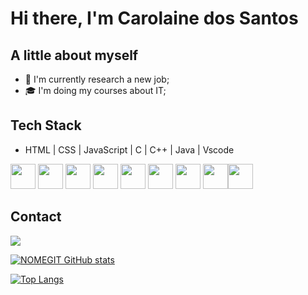 # Hi there, I'm Carolaine dos Santos 

## A little about myself

- 💼 I'm currently research a new job;
- 🎓 I'm doing my courses about IT;

##  Tech Stack 
 
- HTML | CSS | JavaScript | C | C++ | Java | Vscode 

<img src="https://cdn.jsdelivr.net/gh/devicons/devicon/icons/cplusplus/cplusplus-line.svg" width="40" height="40"/> <img 
src="https://cdn.jsdelivr.net/gh/devicons/devicon/icons/c/c-original.svg" width="40" height="40"/>
<img src="https://cdn.jsdelivr.net/gh/devicons/devicon/icons/java/java-original.svg" width="40" height="40" />
<img src="https://cdn.jsdelivr.net/gh/devicons/devicon/icons/mysql/mysql-original.svg" width="40" height="40"/>
<img src="https://cdn.jsdelivr.net/gh/devicons/devicon/icons/css3/css3-plain.svg" width="40" height="40"/>
<img src="https://cdn.jsdelivr.net/gh/devicons/devicon/icons/javascript/javascript-plain.svg" width="40" height="40" />
<img src="https://cdn.jsdelivr.net/gh/devicons/devicon/icons/html5/html5-original.svg" width="40" height="40" />
<img src="https://cdn.jsdelivr.net/gh/devicons/devicon/icons/github/github-original-wordmark.svg" width="40" height="40"/><img
src="https://cdn.jsdelivr.net/gh/devicons/devicon/icons/vscode/vscode-original.svg" width="40" height="40"/>
          

## Contact

<div>

<a href="https://www.linkedin.com/in/carolaine-dos-santos-0ab300231/" target="_blank"><img src="https://img.shields.io/badge/-LinkedIn-%230077B5?style=for-the-badge&logo=linkedin&logoColor=white" target="_blank"></a>   
</div>                  
     
[![NOMEGIT GitHub stats](https://github-readme-stats.vercel.app/api?username=carolainesantos&show_icons=true&theme=midnight-purple)
](https://github.com/carolainesantos/) 

[![Top Langs](https://github-readme-stats.vercel.app/api/top-langs/?username=carolainesantos&show&layout=compact&theme=midnight-purple)](https://github.com/carolainesantos/)


